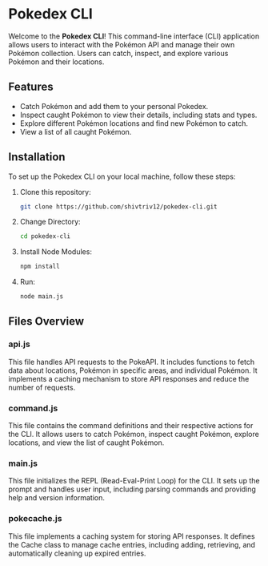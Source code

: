 # Pokedex CLI

Welcome to the **Pokedex CLI**! This command-line interface (CLI) application allows users to interact with the Pokémon API and manage their own Pokémon collection. Users can catch, inspect, and explore various Pokémon and their locations.

## Features

- Catch Pokémon and add them to your personal Pokedex.
- Inspect caught Pokémon to view their details, including stats and types.
- Explore different Pokémon locations and find new Pokémon to catch.
- View a list of all caught Pokémon.

## Installation

To set up the Pokedex CLI on your local machine, follow these steps:

1. Clone this repository:
   ```bash
   git clone https://github.com/shivtriv12/pokedex-cli.git
   ```
2. Change Directory:
   ```bash
   cd pokedex-cli
   ```
3. Install Node Modules:
   ```bash
   npm install
   ```
4. Run:
   ```bash
   node main.js
   ```

## Files Overview

### api.js
This file handles API requests to the PokeAPI. It includes functions to fetch data about locations, Pokémon in specific areas, and individual Pokémon. It implements a caching mechanism to store API responses and reduce the number of requests.

### command.js
This file contains the command definitions and their respective actions for the CLI. It allows users to catch Pokémon, inspect caught Pokémon, explore locations, and view the list of caught Pokémon.

### main.js
This file initializes the REPL (Read-Eval-Print Loop) for the CLI. It sets up the prompt and handles user input, including parsing commands and providing help and version information.

### pokecache.js
This file implements a caching system for storing API responses. It defines the Cache class to manage cache entries, including adding, retrieving, and automatically cleaning up expired entries.

